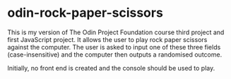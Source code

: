 # odin-rock-paper-scissors

This is my version of The Odin Project Foundation course third project and first JavaScript project. It allows the user to play rock paper scissors against the computer. The user is asked to input one of these three fields (case-insensitive) and the computer then outputs a randomised outcome.

Initially, no front end is created and the console should be used to play.